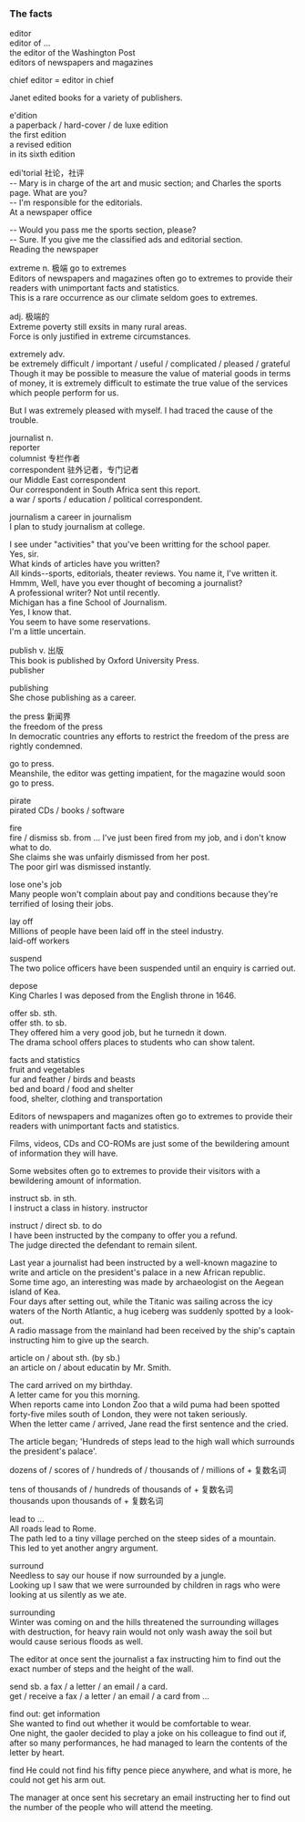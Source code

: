 ### The facts  
editor  
editor of ...  
the editor of the Washington Post  
editors of newspapers and magazines  
    
chief editor = editor in chief  
  
Janet edited books for a variety of publishers.  
  
e'dition  
a paperback / hard-cover / de luxe edition  
the first edition  
a revised edition  
in its sixth edition  

edi'torial 社论，社评  
-- Mary is in charge of the art and music section; and Charles the sports page. What are you?  
-- I'm responsible for the editorials.  
At a newspaper office  
  
-- Would you pass me the sports section, please?  
-- Sure. If you give me the classified ads and editorial section.  
Reading the newspaper  
  
extreme n. 极端
go to extremes  
Editors of newspapers and magazines often go to extremes to provide their readers with unimportant facts and statistics.  
This is a rare occurrence as our climate seldom goes to extremes.  

adj. 极端的  
Extreme poverty still exsits in many rural areas.  
Force is only justified in extreme circumstances.  

extremely adv.  
be extremely difficult / important / useful / complicated / pleased / grateful  
Though it may be possible to measure the value of material goods in terms of money, it is extremely difficult to estimate the true value of the services which people perform for us.  
  
But I was extremely pleased with myself. I had traced the cause of the trouble.  
  
journalist n.  
reporter  
columnist  专栏作者  
correspondent 驻外记者，专门记者  
our Middle East correspondent  
Our correspondent in South Africa sent this report.  
a war / sports / education / political correspondent.  
  
journalism
a career in journalism  
I plan to study journalism at college.  
  
I see under "activities" that you've been writting for the school paper.  
Yes, sir.  
What kinds of articles have you written?  
All kinds--sports, editorials, theater reviews. You name it, I've written it.  
Hmmm, Well, have you ever thought of becoming a journalist?  
A professional writer? Not until recently.  
Michigan has a fine School of Journalism.  
Yes, I know that.  
You seem to have some reservations.  
I'm a little uncertain.  
  
publish v. 出版  
This book is published by Oxford University Press.  
publisher  
  
publishing  
She chose publishing as a career.  
  
the press 新闻界  
the freedom of the press  
In democratic countries any efforts to restrict the freedom of the press are rightly condemned.  
  
go to press.  
Meanshile, the editor was getting impatient, for the magazine would soon go to press.  
  
pirate  
pirated CDs / books / software  
  
fire  
fire / dismiss sb. from ... 
I've just been fired from my job, and i don't know what to do.  
She claims she was unfairly dismissed from her post.  
The poor girl was dismissed instantly.  
  
lose one's job  
Many people won't complain about pay and conditions because they're terrified of losing their jobs.  
  
lay off  
Millions of people have been laid off in the steel industry.  
laid-off workers  
  
suspend  
The two police officers have been suspended until an enquiry is carried out.  
  
depose  
King Charles I was deposed from the English throne in 1646.  

offer sb. sth.  
offer sth. to sb.  
They offered him a very good job, but he turnedn it down.  
The drama school offers places to students who can show talent.  

facts and statistics  
fruit and vegetables  
fur and feather / birds and beasts  
bed and board / food and shelter  
food, shelter, clothing and transportation  
  
Editors of newspapers and maganizes often go to extremes to provide their readers with unimportant facts and statistics.  
  
Films, videos, CDs and CO-ROMs are just some of the bewildering amount of information they will have.  
  
Some websites often go to extremes to provide their visitors with a bewildering amount of information.  
  
instruct sb. in sth.  
I instruct a class in history.  instructor  
  
instruct / direct sb. to do  
I have been instructed by the company to offer you a refund.  
The judge directed the defendant to remain silent.  
  
Last year a journalist had been instructed by a well-known magazine to write and article on the president's palace in a new African republic.  
Some time ago, an interesting was made by archaeologist on the Aegean island of Kea.  
Four days after setting out, while the Titanic was sailing across the icy waters of the North Atlantic, a hug iceberg was suddenly spotted by a look-out.  
A radio massage from the mainland had been received by the ship's captain instructing him to give up the search.  
  
article on / about sth. (by sb.)  
an article on / about educatin by Mr. Smith.  
  
The card arrived on my birthday.  
A letter came for you this morning.  
When reports came into London Zoo that a wild puma had been spotted forty-five miles south of London, they were not taken seriously.  
When the letter came / arrived, Jane read the first sentence and the cried.  
  
The article began; 'Hundreds of steps lead to the high wall which surrounds the president's palace'.  
  
dozens of / scores of / hundreds of / thousands of / millions of + 复数名词  
  
tens of thousands of / hundreds of thousands of + 复数名词  
thousands upon thousands of + 复数名词  
  
lead to ...  
All roads lead to Rome.  
The path led to a tiny village perched on the steep sides of a mountain.  
This led to yet another angry argument.  
  
surround  
Needless to say our house if now surrounded by a jungle.  
Looking up I saw that we were surrounded by children in rags who were looking at us silently as we ate.  
  
surrounding  
Winter was coming on and the hills threatened the surrounding willages with destruction, for heavy rain would not only wash away the soil but would cause serious floods as well.  
  
The editor at once sent the journalist a fax instructing him to find out the exact number of steps and the height of the wall.  
  
send sb. a fax / a letter / an email / a card.  
get / receive a fax / a letter / an email / a card from ...  
  
find out: get information  
She wanted to find out whether it would be comfortable to wear.  
One night, the gaoler decided to play a joke on his colleague to find out if, after so many performances, he had managed to learn the contents of the letter by heart.  
  
find
He could not find his fifty pence piece anywhere, and what is more, he could not get his arm out.  

The manager at once sent his secretary an email instructing her to find out the number of the people who will attend the meeting.   